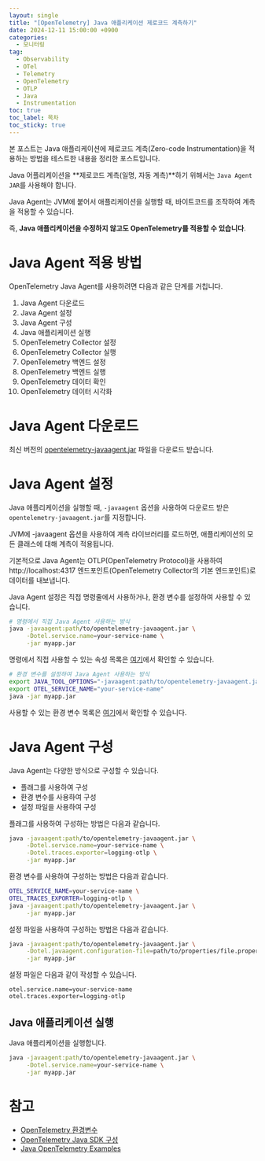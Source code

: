 ```yaml
---
layout: single
title: "[OpenTelemetry] Java 애플리케이션 제로코드 계측하기"
date: 2024-12-11 15:00:00 +0900
categories: 
  - 모니터링
tag: 
  - Observability
  - OTel
  - Telemetry
  - OpenTelemetry
  - OTLP
  - Java
  - Instrumentation
toc: true
toc_label: 목차
toc_sticky: true
---
```


본 포스트는 Java 애플리케이션에 제로코드 계측(Zero-code Instrumentation)을 적용하는 방법을 테스트한 내용을 정리한 포스트입니다.

Java 어플리케이션을 **제로코드 계측(일명, 자동 계측)**하기 위해서는 `Java Agent JAR`를 사용해야 합니다.

Java Agent는 JVM에 붙어서 애플리케이션을 실행할 때, 바이트코드를 조작하여 계측을 적용할 수 있습니다.

즉, **Java 애플리케이션을 수정하지 않고도 OpenTelemetry를 적용할 수 있습니다**. 

# Java Agent 적용 방법

OpenTelemetry Java Agent를 사용하려면 다음과 같은 단계를 거칩니다.

1. Java Agent 다운로드
2. Java Agent 설정
3. Java Agent 구성
3. Java 애플리케이션 실행
4. OpenTelemetry Collector 설정
5. OpenTelemetry Collector 실행
6. OpenTelemetry 백엔드 설정
7. OpenTelemetry 백엔드 실행
8. OpenTelemetry 데이터 확인
9. OpenTelemetry 데이터 시각화

# Java Agent 다운로드

최신 버전의 [opentelemetry-javaagent.jar](https://github.com/open-telemetry/opentelemetry-java-instrumentation/releases/latest/download/opentelemetry-javaagent.jar) 파일을 다운로드 받습니다.

# Java Agent 설정

Java 애플리케이션을 실행할 때, `-javaagent` 옵션을 사용하여 다운로드 받은 `opentelemetry-javaagent.jar`를 지정합니다.

JVM에 -javaagent 옵션을 사용하여 계측 라이브러리를 로드하면, 애플리케이션의 모든 클래스에 대해 계측이 적용됩니다.

기본적으로 Java Agent는 OTLP(OpenTelemetry Protocol)을 사용하여 http://localhost:4317 엔드포인트(OpenTelemetry Collector의 기본 엔드포인트)로 데이터를 내보냅니다.

Java Agent 설정은 직접 명령줄에서 사용하거나, 환경 변수를 설정하여 사용할 수 있습니다.

```bash
# 명령에서 직접 Java Agent 사용하는 방식
java -javaagent:path/to/opentelemetry-javaagent.jar \
     -Dotel.service.name=your-service-name \
     -jar myapp.jar
```

명령에서 직접 사용할 수 있는 속성 목록은 [여기](https://opentelemetry.io/docs/languages/java/configuration/)에서 확인할 수 있습니다.

```bash
# 환경 변수를 설정하여 Java Agent 사용하는 방식
export JAVA_TOOL_OPTIONS="-javaagent:path/to/opentelemetry-javaagent.jar"
export OTEL_SERVICE_NAME="your-service-name"
java -jar myapp.jar
```

사용할 수 있는 환경 변수 목록은 [여기](https://opentelemetry.io/docs/specs/otel/configuration/sdk-environment-variables/)에서 확인할 수 있습니다. 

# Java Agent 구성

Java Agent는 다양한 방식으로 구성할 수 있습니다.

* 플래그를 사용하여 구성
* 환경 변수를 사용하여 구성
* 설정 파일을 사용하여 구성

플래그를 사용하여 구성하는 방법은 다음과 같습니다.

```bash
java -javaagent:path/to/opentelemetry-javaagent.jar \
     -Dotel.service.name=your-service-name \
     -Dotel.traces.exporter=logging-otlp \
     -jar myapp.jar
```

환경 변수를 사용하여 구성하는 방법은 다음과 같습니다.

```bash
OTEL_SERVICE_NAME=your-service-name \
OTEL_TRACES_EXPORTER=logging-otlp \
java -javaagent:path/to/opentelemetry-javaagent.jar \
     -jar myapp.jar
```

설정 파일을 사용하여 구성하는 방법은 다음과 같습니다.

```bash
java -javaagent:path/to/opentelemetry-javaagent.jar \
     -Dotel.javaagent.configuration-file=path/to/properties/file.properties \
     -jar myapp.jar
```

설정 파일은 다음과 같이 작성할 수 있습니다.

```properties
otel.service.name=your-service-name
otel.traces.exporter=logging-otlp
```

## Java 애플리케이션 실행

Java 애플리케이션을 실행합니다.

```bash
java -javaagent:path/to/opentelemetry-javaagent.jar \
     -Dotel.service.name=your-service-name \
     -jar myapp.jar
```

# 참고

* [OpenTelemetry 환경변수](https://opentelemetry.io/docs/specs/otel/configuration/sdk-environment-variables/)
* [OpenTelemetry Java SDK 구성](https://opentelemetry.io/docs/languages/java/configuration/)
* [Java OpenTelemetry Examples](https://github.com/open-telemetry/opentelemetry-java-examples?tab=readme-ov-file#java-opentelemetry-examples)
